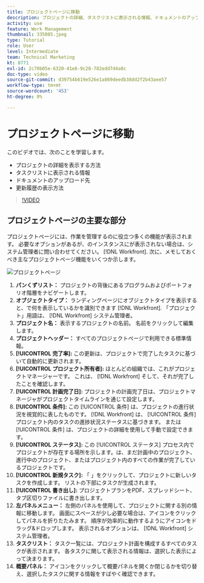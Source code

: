 ```yaml
---
title: プロジェクトページに移動
description: プロジェクトの詳細、タスクリストに表示される情報、ドキュメントのアップロード先、およびでの更新履歴の表示方法について説明します。 [!DNL  Workfront].
activity: use
feature: Work Management
thumbnail: 335085.jpeg
type: Tutorial
role: User
level: Intermediate
team: Technical Marketing
kt: 8771
exl-id: 2c70b05e-6320-41e6-9c28-782edd7d4a8c
doc-type: video
source-git-commit: d39754b619e526e1a869deedb38dd2f2b43aee57
workflow-type: tm+mt
source-wordcount: '453'
ht-degree: 0%

---
```


# プロジェクトページに移動

このビデオでは、次のことを学習します。

* プロジェクトの詳細を表示する方法
* タスクリストに表示される情報
* ドキュメントのアップロード先
* 更新履歴の表示方法

>[!VIDEO](https://video.tv.adobe.com/v/335085/?quality=12)

## プロジェクトページの主要な部分

プロジェクトページには、作業を管理するのに役立つ多くの機能が表示されます。 必要なオプションがあるが、のインスタンスにが表示されない場合は、システム管理者に問い合わせてください。 [!DNL Workfront]. 次に、メモしておくべき主なプロジェクトページ機能をいくつか示します。

![プロジェクトページ](assets/project-page-graphic-for-planner.png)

1. **パンくずリスト：** プロジェクトの背後にあるプログラムおよびポートフォリオ階層をナビゲートします。
2. **オブジェクトタイプ：** ランディングページにオブジェクトタイプを表示すると、で何を表示しているかを識別できます [!DNL Workfront]. 「プロジェクト」用語は、 [!DNL Workfront] システム管理者。
3. **プロジェクト名：** 表示するプロジェクトの名前。 名前をクリックして編集します。
4. **プロジェクトヘッダー：** すべてのプロジェクトページで利用できる標準情報。
5. **[!UICONTROL 完了率]:** この更新は、プロジェクトで完了したタスクに基づいて自動的に更新されます。
6. **[!UICONTROL プロジェクト所有者]:** ほとんどの組織では、これがプロジェクトマネージャーです。 これは、 [!DNL Workfront] そして、それが完了したことを確認します。
7. **[!UICONTROL 計画完了日]:** プロジェクトの計画完了日は、プロジェクトマネージャがプロジェクトタイムラインを通じて設定します。
8. **[!UICONTROL 条件]:** この [!UICONTROL 条件] は、プロジェクトの進行状況を視覚的に表したものです。 [!DNL Workfront] は、 [!UICONTROL 条件] プロジェクト内のタスクの進捗状況ステータスに基づきます。 または [!UICONTROL 条件] は、プロジェクトの詳細を使用して手動で設定できます。
9. **[!UICONTROL ステータス]:** この [!UICONTROL ステータス] プロセス内でプロジェクトが存在する場所を示します。は、まだ計画中のプロジェクト、進行中のプロジェクト、またはプロジェクト内のすべての作業が完了しているプロジェクトです。
10. **[!UICONTROL 新規タスク]:** 「 」をクリックして、プロジェクトに新しいタスクを作成します。 リストの下部にタスクが生成されます。
11. **[!UICONTROL 書き出し]:** プロジェクトプランをPDF、スプレッドシート、タブ区切りファイルに書き出します。
12. **左パネルメニュー：** 左側のパネルを使用して、プロジェクトに関する別の情報に移動します。 画面にスペースが少し必要な場合は、アイコンをクリックしてパネルを折りたたみます。 順序が効率的に動作するようにアイコンをドラッグ&amp;ドロップします。 表示されるオプションは、 [!DNL Workfront] システム管理者。
13. **タスクリスト：** タスク一覧には、プロジェクト計画を構成するすべてのタスクが表示されます。 各タスクに関して表示される情報は、選択した表示によって決まります。
14. **概要パネル：** アイコンをクリックして概要パネルを開くか閉じるかを切り替え、選択したタスクに関する情報をすばやく確認できます。

<!---
learn more:
simplified left navigation
edit projects
new toolbar for lists
--->
